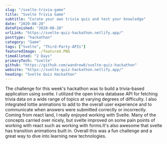 ```yaml
---
slug: "/svelte-trivia-game"
title: "Svelte Trivia Game"
subtitle: "Curate your own trivia quiz and test your knowledge"
date: "2020-08-28"
dateFinished: "2020-08-28"
urlLink: "https://svelte-quiz-hackathon.netlify.app/"
posttype: "hackathon"
category: "Game"
tags: ["Svelte", "Third-Party-APIs"]
featuredImage: ./featured.PNG
timeAlloted: "2 Days"
primaryTech: "Svelte"
github: "https://github.com/wandrew8/svelte-quiz-hackathon"
website: "https://svelte-quiz-hackathon.netlify.app/"
heading: "Svelte Quiz Hackathon"
---
```


The challenge for this week's hackathon was to build a trivia-based application using svelte. I utilized the open trivia database API for fetching trivia data on a wide range of topics at varying degrees of difficulty. I also integrated lottie animations to add to the overall user experience and to communicate when answers were submitted correctly or incorrectly. Coming from react land, I really enjoyed working with Svelte. Many of the concepts carried over nicely, but svelte improved on some pain points of working with react such as working with forms.It's also awesome that svelte has transition animations built in. Overall this was a fun challenge and a great way to dive into learning new technologies.

